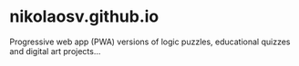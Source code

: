 # nikolaosv.github.io
Progressive web app (PWA) versions of logic puzzles, educational quizzes and digital art projects...